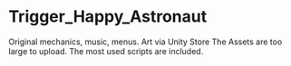 # Trigger_Happy_Astronaut
Original mechanics, music, menus.  Art via Unity Store
The Assets are too large to upload.  The most used scripts are included.
